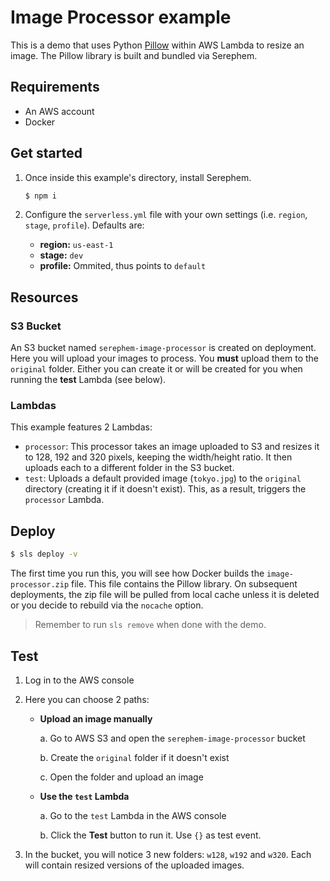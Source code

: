 # Image Processor example
This is a demo that uses Python [Pillow](https://python-pillow.org/) within AWS Lambda to resize an image. The Pillow library is built and bundled via Serephem.

## Requirements

* An AWS account
* Docker

## Get started
1. Once inside this example's directory, install Serephem.

    ```bash
    $ npm i
    ```

1. Configure the `serverless.yml` file with your own settings (i.e.  `region`, `stage`, `profile`). Defaults are:

    * **region:** `us-east-1`
    * **stage:** `dev`
    * **profile:** Ommited, thus points to `default`

## Resources

### S3 Bucket

An S3 bucket named `serephem-image-processor` is created on deployment. Here you will upload your images to process.
You **must** upload them to the `original` folder. Either you can create it or will be created for you when running the **test** Lambda (see below).

### Lambdas

This example features 2 Lambdas:
* `processor`: This processor takes an image uploaded to S3 and resizes it to 128, 192 and 320 pixels, keeping the width/height ratio. It then uploads each to a different folder in the S3 bucket.
* `test`: Uploads a default provided image (`tokyo.jpg`) to the `original` directory (creating it if it doesn't exist). This, as a result, triggers the `processor` Lambda.


## Deploy

```bash
$ sls deploy -v
```

The first time you run this, you will see how Docker builds the `image-processor.zip` file. This file contains the Pillow library.
On subsequent deployments, the zip file will be pulled from local cache unless it is deleted or you decide to rebuild via the `nocache` option.

> Remember to run `sls remove` when done with the demo.

## Test

1. Log in to the AWS console

1. Here you can choose 2 paths:

    * **Upload an image manually**

      a. Go to AWS S3 and open the `serephem-image-processor` bucket

      b. Create the `original` folder if it doesn't exist

      c. Open the folder and upload an image

    * **Use the `test` Lambda**

      a. Go to the `test` Lambda in the AWS console

      b. Click the **Test** button to run it. Use `{}` as test event.

1. In the bucket, you will notice 3 new folders: `w128`, `w192` and `w320`. Each will contain resized versions of the uploaded images.
